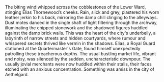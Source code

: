 The biting wind whipped across the cobblestones of the Lower Ward, stinging Elias Thornewood’s cheeks.  Rain, slick and grey, plastered his worn leather jerkin to his back, mirroring the damp chill clinging to the alleyways.  Dust motes danced in the single shaft of light filtering through the archway, illuminating the chipped stonework and the shadowed figures huddled against the damp brick walls.  This was the heart of the city's underbelly, a labyrinth of narrow streets and hidden courtyards, where rumour and whispered secrets thrived like vermin in the shadows.  Elias, a Royal Guard stationed at the Quartermaster's Gate, found himself unexpectedly patrolling these treacherous depths.  The usual bustling market life, vibrant and noisy, was silenced by the sudden, uncharacteristic downpour. The usually jovial merchants were now huddled within their stalls, their faces etched with an anxious concentration. Something was amiss in the city of Aethelgard.
